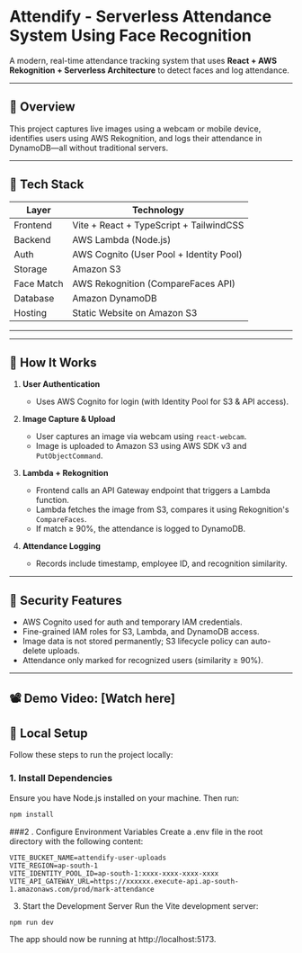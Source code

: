 # Attendify - Serverless Attendance System Using Face Recognition

A modern, real-time attendance tracking system that uses **React + AWS Rekognition + Serverless Architecture** to detect faces and log attendance.

---

## 📸 Overview

This project captures live images using a webcam or mobile device, identifies users using AWS Rekognition, and logs their attendance in DynamoDB—all without traditional servers.

---

## 🧩 Tech Stack

| Layer      | Technology                                 |
|------------|--------------------------------------------|
| Frontend   | Vite + React + TypeScript + TailwindCSS    |
| Backend    | AWS Lambda (Node.js)                       |
| Auth       | AWS Cognito (User Pool + Identity Pool)    |
| Storage    | Amazon S3                                  |
| Face Match | AWS Rekognition (CompareFaces API)         |
| Database   | Amazon DynamoDB                            |
| Hosting    | Static Website on Amazon S3                |

---


---

## 🚀 How It Works

1. **User Authentication**
   - Uses AWS Cognito for login (with Identity Pool for S3 & API access).

2. **Image Capture & Upload**
   - User captures an image via webcam using `react-webcam`.
   - Image is uploaded to Amazon S3 using AWS SDK v3 and `PutObjectCommand`.

3. **Lambda + Rekognition**
   - Frontend calls an API Gateway endpoint that triggers a Lambda function.
   - Lambda fetches the image from S3, compares it using Rekognition's `CompareFaces`.
   - If match ≥ 90%, the attendance is logged to DynamoDB.

4. **Attendance Logging**
   - Records include timestamp, employee ID, and recognition similarity.

---

## 🔐 Security Features

- AWS Cognito used for auth and temporary IAM credentials.
- Fine-grained IAM roles for S3, Lambda, and DynamoDB access.
- Image data is not stored permanently; S3 lifecycle policy can auto-delete uploads.
- Attendance only marked for recognized users (similarity ≥ 90%).

---
📽️ **Demo Video:** [Watch here]
---

## 🧪 Local Setup

Follow these steps to run the project locally:

### 1. Install Dependencies  
Ensure you have Node.js installed on your machine. Then run:

```bash
npm install
```

###2 . Configure Environment Variables
Create a .env file in the root directory with the following content:

```
VITE_BUCKET_NAME=attendify-user-uploads
VITE_REGION=ap-south-1
VITE_IDENTITY_POOL_ID=ap-south-1:xxxx-xxxx-xxxx-xxxx
VITE_API_GATEWAY_URL=https://xxxxxx.execute-api.ap-south-1.amazonaws.com/prod/mark-attendance
```

3. Start the Development Server
Run the Vite development server:
```
npm run dev
```
The app should now be running at http://localhost:5173.






